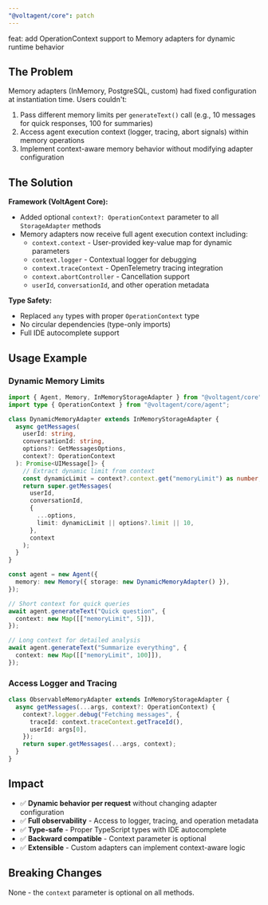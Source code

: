 ```yaml
---
"@voltagent/core": patch
---
```


feat: add OperationContext support to Memory adapters for dynamic runtime behavior

## The Problem

Memory adapters (InMemory, PostgreSQL, custom) had fixed configuration at instantiation time. Users couldn't:

1. Pass different memory limits per `generateText()` call (e.g., 10 messages for quick responses, 100 for summaries)
2. Access agent execution context (logger, tracing, abort signals) within memory operations
3. Implement context-aware memory behavior without modifying adapter configuration

## The Solution

**Framework (VoltAgent Core):**

- Added optional `context?: OperationContext` parameter to all `StorageAdapter` methods
- Memory adapters now receive full agent execution context including:
  - `context.context` - User-provided key-value map for dynamic parameters
  - `context.logger` - Contextual logger for debugging
  - `context.traceContext` - OpenTelemetry tracing integration
  - `context.abortController` - Cancellation support
  - `userId`, `conversationId`, and other operation metadata

**Type Safety:**

- Replaced `any` types with proper `OperationContext` type
- No circular dependencies (type-only imports)
- Full IDE autocomplete support

## Usage Example

### Dynamic Memory Limits

```typescript
import { Agent, Memory, InMemoryStorageAdapter } from "@voltagent/core";
import type { OperationContext } from "@voltagent/core/agent";

class DynamicMemoryAdapter extends InMemoryStorageAdapter {
  async getMessages(
    userId: string,
    conversationId: string,
    options?: GetMessagesOptions,
    context?: OperationContext
  ): Promise<UIMessage[]> {
    // Extract dynamic limit from context
    const dynamicLimit = context?.context.get("memoryLimit") as number;
    return super.getMessages(
      userId,
      conversationId,
      {
        ...options,
        limit: dynamicLimit || options?.limit || 10,
      },
      context
    );
  }
}

const agent = new Agent({
  memory: new Memory({ storage: new DynamicMemoryAdapter() }),
});

// Short context for quick queries
await agent.generateText("Quick question", {
  context: new Map([["memoryLimit", 5]]),
});

// Long context for detailed analysis
await agent.generateText("Summarize everything", {
  context: new Map([["memoryLimit", 100]]),
});
```

### Access Logger and Tracing

```typescript
class ObservableMemoryAdapter extends InMemoryStorageAdapter {
  async getMessages(...args, context?: OperationContext) {
    context?.logger.debug("Fetching messages", {
      traceId: context.traceContext.getTraceId(),
      userId: args[0],
    });
    return super.getMessages(...args, context);
  }
}
```

## Impact

- ✅ **Dynamic behavior per request** without changing adapter configuration
- ✅ **Full observability** - Access to logger, tracing, and operation metadata
- ✅ **Type-safe** - Proper TypeScript types with IDE autocomplete
- ✅ **Backward compatible** - Context parameter is optional
- ✅ **Extensible** - Custom adapters can implement context-aware logic

## Breaking Changes

None - the `context` parameter is optional on all methods.
